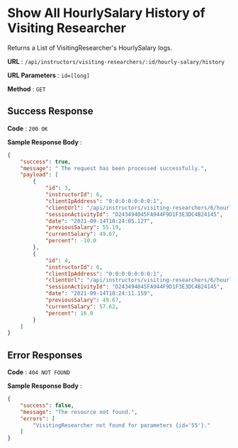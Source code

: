 # Show All HourlySalary History of Visiting Researcher

Returns a List of VisitingResearcher's HourlySalary logs.

**URL** : `/api/instructors/visiting-researchers/:id/hourly-salary/history`

**URL Parameters** : `id=[long]`

**Method** : `GET`

## Success Response

**Code** : `200 OK`

**Sample Response Body** :

```json
{
    "success": true,
    "message": " The request has been processed successfully.",
    "payload": [
        {
            "id": 3,
            "instructorId": 6,
            "clientIpAddress": "0:0:0:0:0:0:0:1",
            "clientUrl": "/api/instructors/visiting-researchers/6/hourly-salary/-10",
            "sessionActivityId": "D243494045FA944F9D1F3E3DC4B24145",
            "date": "2021-09-14T18:24:05.127",
            "previousSalary": 55.19,
            "currentSalary": 49.67,
            "percent": -10.0
        },
        {
            "id": 4,
            "instructorId": 6,
            "clientIpAddress": "0:0:0:0:0:0:0:1",
            "clientUrl": "/api/instructors/visiting-researchers/6/hourly-salary/16",
            "sessionActivityId": "D243494045FA944F9D1F3E3DC4B24145",
            "date": "2021-09-14T18:24:11.159",
            "previousSalary": 49.67,
            "currentSalary": 57.62,
            "percent": 16.0
        }
    ]
}
```

## Error Responses

**Code** : `404 NOT FOUND`

**Sample Response Body** : 
```json
{
    "success": false,
    "message": "The resource not found.",
    "errors": [
        "VisitingResearcher not found for parameters {id='55'}."
    ]
}
```